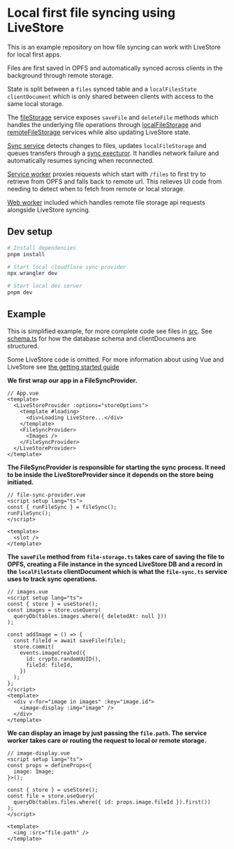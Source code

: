 # Local first file syncing using LiveStore

This is an example repository on how file syncing can work with LiveStore for local first apps.

Files are first saved in OPFS and automatically synced across clients in the background through remote storage.

State is split between a `files` synced table and a `localFilesState` `clientDocument` which is only shared between clients with access to the same local storage.

The [fileStorage](src/services/file-storage.ts) service exposes `saveFile` and `deleteFile` methods which handles the underlying file operations through [localFileStorage](src/services/local-file-storage.ts) and [remoteFileStorage](src/services/remote-file-storage.ts) services while also updating LiveStore state.

[Sync service](src/services/file-sync.ts) detects changes to files, updates `localFileStorage` and queues transfers through a [sync execturor](src/services/sync-executor.ts). It handles network failure and automatically resumes syncing when reconnected.

[Service worker](public/sw.js) proxies requests which start with `/files` to first try to retrieve from OPFS and falls back to remote url. This relieves UI code from needing to detect when to fetch from remote or local storage.

[Web worker](src/workers/cloudflare-sync.ts) included which handles remote file storage api requests alongside LiveStore syncing.

## Dev setup

```bash
# Install dependencies
pnpm install

# Start local cloudflare sync provider
npx wrangler dev

# Start local dev server
pnpm dev
```

## Example

This is simplified example, for more complete code see files in [src](/src). See [schema.ts](src/livestore/schema.ts) for how the database schema and clientDocumens are structured.

Some LiveStore code is omitted. For more information about using Vue and LiveStore see [the getting started guide](https://docs.livestore.dev/getting-started/vue/)

**We first wrap our app in a FileSyncProvider.**

```vue
// App.vue
<template>
  <LiveStoreProvider :options="storeOptions">
    <template #loading>
      <div>Loading LiveStore...</div>
    </template>
    <FileSyncProvider>
      <Images />
    </FileSyncProvider>
  </LiveStoreProvider>
</template>
```

**The FileSyncProvider is responsible for starting the sync process. It need to be inside the LiveStoreProvider since it depends on the store being initiated.**

```vue
// file-sync-provider.vue
<script setup lang="ts">
const { runFileSync } = fileSync();
runFileSync();
</script>

<template>
  <slot />
</template>
```

**The `saveFile` method from `file-storage.ts` takes care of saving the file to OPFS, creating a File instance in the synced LiveStore DB and a record in the `localFileState` clientDocument which is what the `file-sync.ts` service uses to track sync operations.**

```vue
// images.vue
<script setup lang="ts">
const { store } = useStore();
const images = store.useQuery(
  queryDb(tables.images.where({ deletedAt: null }))
);

const addImage = () => {
  const fileId = await saveFile(file);
  store.commit(
    events.imageCreated({
      id: crypto.randomUUID(),
      fileId: fileId,
    })
  );
};
</script>
<template>
  <div v-for="image in images" :key="image.id">
    <image-display :img="image" />
  </div>
</template>
```

**We can display an image by just passing the `file.path`. The service worker takes care or routing the request to local or remote storage.**

```vue
// image-display.vue
<script setup lang="ts">
const props = defineProps<{
  image: Image;
}>();

const { store } = useStore();
const file = store.useQuery(
  queryDb(tables.files.where({ id: props.image.fileId }).first())
);
</script>

<template>
  <img :src="file.path" />
</template>
```